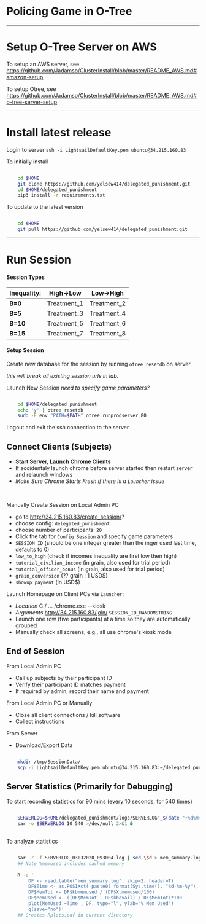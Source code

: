# Policing Game in O-Tree

<!--
<img src="https://github.com/Jadamso/TerritoryR/blob/master/Pictures/TerritoryScreenshot2.png"  align="center" width="1000" height="500">
-->


---
# Setup O-Tree Server on AWS

To setup an AWS server, see
https://github.com/Jadamso/ClusterInstall/blob/master/README_AWS.md#amazon-setup

To setup Otree, see
https://github.com/Jadamso/ClusterInstall/blob/master/README_AWS.md#o-tree-server-setup

---
# Install latest release

Login to server `ssh -i LightsailDefaultKey.pem ubuntu@34.215.160.83`

To initially install
```bash

    cd $HOME
    git clone https://github.com/yelsew414/delegated_punishment.git
    cd $HOME/delegated_punishment
    pip3 install -r requirements.txt

```

To update to the latest version
```bash

    cd $HOME
    git pull https://github.com/yelsew414/delegated_punishment.git

```

<!-- --- -->

<!-- 
## Pre-Session Setup
## Create Players and Passwords (including admin) ? 
## Setup Game Parameters (Treatments)?
-->

---
# Run Session


#### Session Types

<!-- ------------------------------------------------ -->



| **Inequality:** |**High->Low**|**Low->High**|
|-----------------|-------------|-------------|
| **B=0**         | Treatment_1 | Treatment_2 |
| **B=5**         | Treatment_3 | Treatment_4 |
| **B=10**        | Treatment_5 | Treatment_6 |
| **B=15**        | Treatment_7 | Treatment_8 |


<!-- ------------------------------------------------ -->


#### Setup Session

Create new database for the session by running `otree resetdb` on server.

*this will break all existing session urls in lab.*


Launch New Session *need to specify game parameters?*

```bash

    cd $HOME/delegated_punishment
    echo 'y' | otree resetdb
    sudo -E env "PATH=$PATH" otree runprodserver 80

```


Logout and exit the ssh connection to the server

## Connect Clients (Subjects)

 * **Start Server, Launch Chrome Clients**
 * If accidentaly launch chrome before server started then restart server and relaunch windows
 * *Make Sure Chrome Starts Fresh if there is a `Launcher` issue*
</br>


Manually Create Session on Local Admin PC
 * go to http://34.215.160.83/create_session/?
  * choose config: `delegated_punishment`
  * choose number of participants: `20`
 * Click the tab for `Config Session` and specify game parameters
  * `SESSION_ID` (should be one integer greater than the inger used last time, defaults to 0)
  * `low_to_high` (check if incomes inequality are first low then high)
  * `tutorial_civilian_income` (in grain, also used for trial period)
  * `tutorial_officer_bonus` (in grain, also used for trial period)
  * `grain_conversion` (?? grain : 1 USD$)
  * `showup payment` (in USD$)
 
   
Launch Homepage on Client PCs via `Launcher`: 
 * *Location* C:/ ... /chrome.exe --kiosk
 * *Arguments* http://34.215.160.83/join/ `SESSION_ID_RANDOMSTRING`
 * Launch one row (five participants) at a time so they are automatically grouped
 * Manually check all screens, e.g., all use chrome's kiosk mode




## End of Session

From Local Admin PC
 * Call up subjects by their participant ID
  * Verify their participant ID matches payment
  * If required by admin, record their name and payment
  
From Local Admin PC or Manually
 * Close all client connections / kill software
 * Collect instructions
 

From Server
 * Download/Export Data

```bash

    mkdir /tmp/SessionData/
    scp -i LightsailDefaultKey.pem ubuntu@34.215.160.83:~/delegated_punishment/data/* /tmp/SessionData/

```


## Server Statistics (Primarily for Debugging)


To start recording statistics for 90 mins (every 10 seconds, for 540 times)
```bash

    SERVERLOG=$HOME/delegated_punishment/logs/SERVERLOG"_$(date "+%d%m%Y_%H%M%S".log)"
    sar -o $SERVERLOG 10 540 >/dev/null 2>&1 &
 
```

To analyze statistics
```bash

    sar -r -f SERVERLOG_03032020_093004.log | sed \$d > mem_summary.log
    ## Note %memused includes cached memory
    
    R -e '
        DF <- read.table("mem_summary.log", skip=2, header=T)
        DF$Time <- as.POSIXct( paste0( format(Sys.time(), "%d-%m-%y"), DF[,1] ) )
        DF$MemTot <- DF$kbmemused / (DF$X.memused/100)
        DF$MemUsed <- ((DF$MemTot - DF$kbavail) / DF$MemTot)*100
        plot(MemUsed ~Time , DF, type="l", ylab="% Mem Used")
        q(save="no")'
    ## Creates Rplots.pdf in current directory    

```


<!-- ## Other Statistics
```    
    ## top -bd 1  | grep 'MiB Mem' 
    ## `cat /proc/meminfo | grep Active: | sed 's/Active: //g'` 
    ##  echo "$(date '+%Y-%m-%d %H:%M:%S') $(free -m | grep Mem: | sed 's/Mem://g')"
    ##  echo "$(date '+%Y-%m-%d %H:%M:%S') $(free -m | grep Mem | awk '{print (1-$7/$2) * 100.0}')"
```
To stop recording statistics, `ctrl+C` 
-->


<!-- ## Other Statistics
    If CloudWatch (see https://docs.aws.amazon.com/AWSEC2/latest/UserGuide/mon-scripts.html) is is setup, then edit the crontab file `crontab -e` with
    ```
    ## Post Server Metrics Every 5 Minutes
     */5 * * * * ~/aws-scripts-mon/mon-put-instance-data.pl --mem-util --disk-space-util --disk-path=/ --from-cron 
    ```
    and open the CloudWatch console at https://console.aws.amazon.com/cloudwatch/
-->


